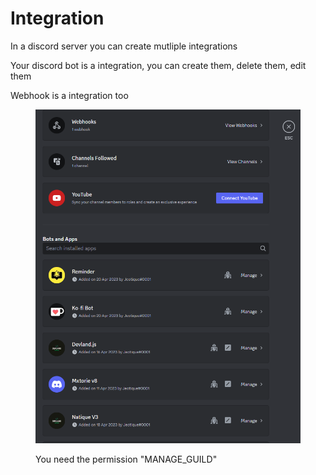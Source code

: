 # Integration

In a discord server you can create mutliple integrations

Your discord bot is a integration, you can create them, delete them, edit them

Webhook is a integration too

<figure><img src="../../.gitbook/assets/image (8).png" alt=""><figcaption><p>You need the permission "MANAGE_GUILD"</p></figcaption></figure>
